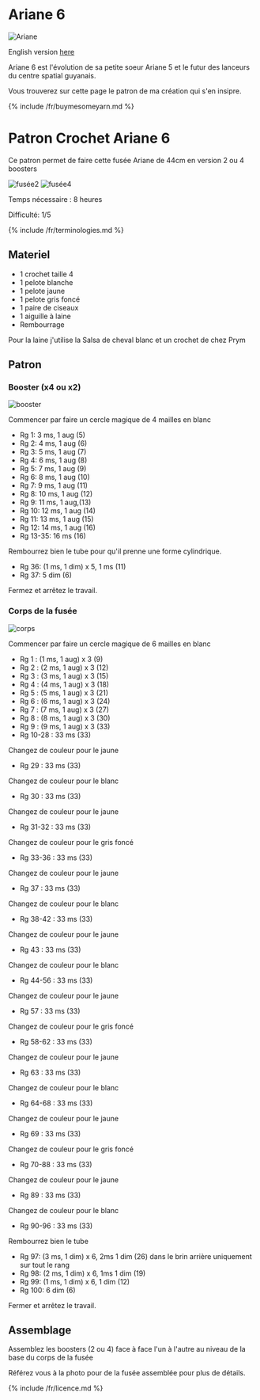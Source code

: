 # Ariane 6

![Ariane](/inuit_crochet/media/Ariane6.jpg)

English version [here](./en/Ariane6.md)

Ariane 6 est l'évolution de sa petite soeur Ariane 5 et le futur des lanceurs du centre spatial guyanais.

Vous trouverez sur cette page le patron de ma création qui s'en insipre.

{% include /fr/buymesomeyarn.md %}

# Patron Crochet Ariane 6

Ce patron permet de faire cette fusée Ariane de 44cm en version 2 ou 4 boosters

![fusée2](/inuit_crochet/media/patterns/ariane6/fusee2.jpg)
![fusée4](/inuit_crochet/media/patterns/ariane6/fusee4.jpg)

Temps nécessaire  : 8 heures

Difficulté: 1/5

{% include /fr/terminologies.md %}

## Materiel

* 1 crochet taille 4
* 1 pelote blanche
* 1 pelote jaune
* 1 pelote gris foncé
* 1 paire de ciseaux
* 1 aiguille à laine
* Rembourrage

Pour la laine j'utilise la Salsa de cheval blanc et un crochet de chez Prym

## Patron

### Booster (x4 ou x2)

![booster](/inuit_crochet/media/patterns/ariane6/boosters.jpg)

Commencer par faire un cercle magique de 4 mailles en blanc

* Rg 1: 3 ms, 1 aug (5)
* Rg 2: 4 ms, 1 aug (6)
* Rg 3: 5 ms, 1 aug (7)
* Rg 4: 6 ms, 1 aug (8)
* Rg 5: 7 ms, 1 aug (9)
* Rg 6: 8 ms, 1 aug (10)
* Rg 7: 9 ms, 1 aug (11)
* Rg 8: 10 ms, 1 aug (12)
* Rg 9: 11 ms, 1 aug,(13)
* Rg 10: 12 ms, 1 aug (14)
* Rg 11: 13 ms, 1 aug (15)
* Rg 12: 14 ms, 1 aug (16)
* Rg 13-35: 16 ms (16)

Rembourrez bien le tube pour qu'il prenne une forme cylindrique.

* Rg 36: (1 ms, 1 dim) x 5, 1 ms (11)
* Rg 37: 5 dim (6)

Fermez et arrêtez le travail.

### Corps de la fusée

![corps](/inuit_crochet/media/patterns/ariane6/corps.jpg)

Commencer par faire un cercle magique de 6 mailles en blanc

* Rg 1 : (1 ms, 1 aug) x 3 (9)
* Rg 2 : (2 ms, 1 aug) x 3 (12)
* Rg 3 : (3 ms, 1 aug) x 3 (15)
* Rg 4 : (4 ms, 1 aug) x 3 (18)
* Rg 5 : (5 ms, 1 aug) x 3 (21)
* Rg 6 : (6 ms, 1 aug) x 3 (24)
* Rg 7 : (7 ms, 1 aug) x 3 (27)
* Rg 8 : (8 ms, 1 aug) x 3 (30)
* Rg 9 : (9 ms, 1 aug) x 3 (33)
* Rg 10-28 : 33 ms (33)

Changez de couleur pour le jaune

* Rg 29 : 33 ms (33)

Changez de couleur pour le blanc

* Rg 30 : 33 ms (33)

Changez de couleur pour le jaune

* Rg 31-32 : 33 ms (33)

Changez de couleur pour le gris foncé

* Rg 33-36 : 33 ms (33)

Changez de couleur pour le jaune

* Rg 37 : 33 ms (33)

Changez de couleur pour le blanc

* Rg 38-42 : 33 ms (33)

Changez de couleur pour le jaune

* Rg 43 : 33 ms (33)

Changez de couleur pour le blanc

* Rg 44-56 : 33 ms (33)

Changez de couleur pour le jaune

* Rg 57 : 33 ms (33)

Changez de couleur pour le gris foncé

* Rg 58-62 : 33 ms (33)

Changez de couleur pour le jaune

* Rg 63 : 33 ms (33)

Changez de couleur pour le blanc

* Rg 64-68 : 33 ms (33)

Changez de couleur pour le jaune

* Rg 69 : 33 ms (33)

Changez de couleur pour le gris foncé

* Rg 70-88 : 33 ms (33)

Changez de couleur pour le jaune

* Rg 89 : 33 ms (33)

Changez de couleur pour le blanc

* Rg 90-96 : 33 ms (33)

Rembourrez bien le tube

* Rg 97: (3 ms, 1 dim) x 6, 2ms 1 dim (26) dans le brin arrière uniquement sur tout le rang
* Rg 98: (2 ms, 1 dim) x 6, 1ms 1 dim (19)
* Rg 99: (1 ms, 1 dim) x 6, 1 dim (12)
* Rg 100: 6 dim (6)

Fermer et arrêtez le travail.

## Assemblage

Assemblez les boosters (2 ou 4) face à face l'un à l'autre au niveau de la base du corps de la fusée

Référez vous à la photo pour de la fusée assemblée pour plus de détails.

{% include /fr/licence.md %}
